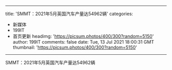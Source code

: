 
---
title: 'SMMT：2021年5月英国汽车产量达54962辆'
categories: 
 - 新媒体
 - 199IT
 - 首页更新
headimg: 'https://picsum.photos/400/300?random=5150'
author: 199IT
comments: false
date: Tue, 13 Jul 2021 18:00:31 GMT
thumbnail: 'https://picsum.photos/400/300?random=5150'
---

<div>   
SMMT：2021年5月英国汽车产量达54962辆  
</div>
            
